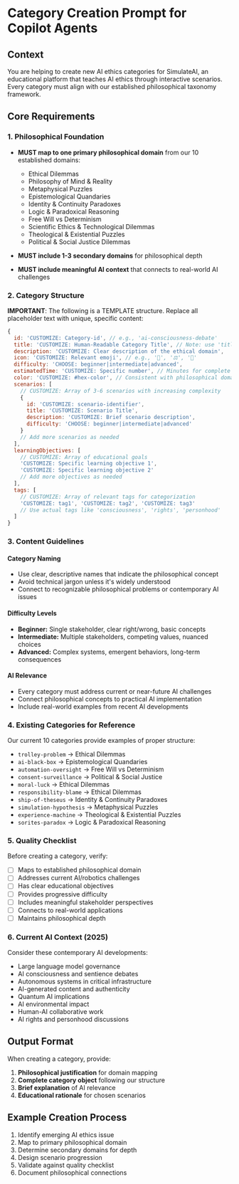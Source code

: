# Category Creation Prompt for Copilot Agents

## Context

You are helping to create new AI ethics categories for SimulateAI, an educational platform that
teaches AI ethics through interactive scenarios. Every category must align with our established
philosophical taxonomy framework.

## Core Requirements

### 1. Philosophical Foundation

- **MUST map to one primary philosophical domain** from our 10 established domains:
  - Ethical Dilemmas
  - Philosophy of Mind & Reality
  - Metaphysical Puzzles
  - Epistemological Quandaries
  - Identity & Continuity Paradoxes
  - Logic & Paradoxical Reasoning
  - Free Will vs Determinism
  - Scientific Ethics & Technological Dilemmas
  - Theological & Existential Puzzles
  - Political & Social Justice Dilemmas

- **MUST include 1-3 secondary domains** for philosophical depth
- **MUST include meaningful AI context** that connects to real-world AI challenges

### 2. Category Structure

**IMPORTANT**: The following is a TEMPLATE structure. Replace all placeholder text with unique,
specific content:

```javascript
{
  id: 'CUSTOMIZE: Category-id', // e.g., 'ai-consciousness-debate'
  title: 'CUSTOMIZE: Human-Readable Category Title', // Note: use 'title' not 'name'
  description: 'CUSTOMIZE: Clear description of the ethical domain',
  icon: 'CUSTOMIZE: Relevant emoji', // e.g., '🤖', '⚖️', '🧠'
  difficulty: 'CHOOSE: beginner|intermediate|advanced',
  estimatedTime: 'CUSTOMIZE: Specific number', // Minutes for complete experience (e.g., 25, 30, 35)
  color: 'CUSTOMIZE: #hex-color', // Consistent with philosophical domain
  scenarios: [
    // CUSTOMIZE: Array of 3-6 scenarios with increasing complexity
    {
      id: 'CUSTOMIZE: scenario-identifier',
      title: 'CUSTOMIZE: Scenario Title',
      description: 'CUSTOMIZE: Brief scenario description',
      difficulty: 'CHOOSE: beginner|intermediate|advanced'
    }
    // Add more scenarios as needed
  ],
  learningObjectives: [
    // CUSTOMIZE: Array of educational goals
    'CUSTOMIZE: Specific learning objective 1',
    'CUSTOMIZE: Specific learning objective 2'
    // Add more objectives as needed
  ],
  tags: [
    // CUSTOMIZE: Array of relevant tags for categorization
    'CUSTOMIZE: tag1', 'CUSTOMIZE: tag2', 'CUSTOMIZE: tag3'
    // Use actual tags like 'consciousness', 'rights', 'personhood'
  ]
}
```

### 3. Content Guidelines

#### Category Naming

- Use clear, descriptive names that indicate the philosophical concept
- Avoid technical jargon unless it's widely understood
- Connect to recognizable philosophical problems or contemporary AI issues

#### Difficulty Levels

- **Beginner:** Single stakeholder, clear right/wrong, basic concepts
- **Intermediate:** Multiple stakeholders, competing values, nuanced choices
- **Advanced:** Complex systems, emergent behaviors, long-term consequences

#### AI Relevance

- Every category must address current or near-future AI challenges
- Connect philosophical concepts to practical AI implementation
- Include real-world examples from recent AI developments

### 4. Existing Categories for Reference

Our current 10 categories provide examples of proper structure:

- `trolley-problem` → Ethical Dilemmas
- `ai-black-box` → Epistemological Quandaries
- `automation-oversight` → Free Will vs Determinism
- `consent-surveillance` → Political & Social Justice
- `moral-luck` → Ethical Dilemmas
- `responsibility-blame` → Ethical Dilemmas
- `ship-of-theseus` → Identity & Continuity Paradoxes
- `simulation-hypothesis` → Metaphysical Puzzles
- `experience-machine` → Theological & Existential Puzzles
- `sorites-paradox` → Logic & Paradoxical Reasoning

### 5. Quality Checklist

Before creating a category, verify:

- [ ] Maps to established philosophical domain
- [ ] Addresses current AI/robotics challenges
- [ ] Has clear educational objectives
- [ ] Provides progressive difficulty
- [ ] Includes meaningful stakeholder perspectives
- [ ] Connects to real-world applications
- [ ] Maintains philosophical depth

### 6. Current AI Context (2025)

Consider these contemporary AI developments:

- Large language model governance
- AI consciousness and sentience debates
- Autonomous systems in critical infrastructure
- AI-generated content and authenticity
- Quantum AI implications
- AI environmental impact
- Human-AI collaborative work
- AI rights and personhood discussions

## Output Format

When creating a category, provide:

1. **Philosophical justification** for domain mapping
2. **Complete category object** following our structure
3. **Brief explanation** of AI relevance
4. **Educational rationale** for chosen scenarios

## Example Creation Process

1. Identify emerging AI ethics issue
2. Map to primary philosophical domain
3. Determine secondary domains for depth
4. Design scenario progression
5. Validate against quality checklist
6. Document philosophical connections
